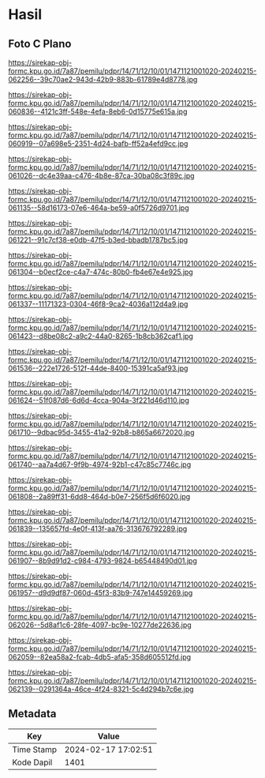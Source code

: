 # Hasil

## Foto C Plano

https://sirekap-obj-formc.kpu.go.id/7a87/pemilu/pdpr/14/71/12/10/01/1471121001020-20240215-062256--39c70ae2-943d-42b9-883b-61789e4d8778.jpg

https://sirekap-obj-formc.kpu.go.id/7a87/pemilu/pdpr/14/71/12/10/01/1471121001020-20240215-060836--4121c3ff-548e-4efa-8eb6-0d15775e615a.jpg

https://sirekap-obj-formc.kpu.go.id/7a87/pemilu/pdpr/14/71/12/10/01/1471121001020-20240215-060919--07a698e5-2351-4d24-bafb-ff52a4efd9cc.jpg

https://sirekap-obj-formc.kpu.go.id/7a87/pemilu/pdpr/14/71/12/10/01/1471121001020-20240215-061026--dc4e39aa-c476-4b8e-87ca-30ba08c3f89c.jpg

https://sirekap-obj-formc.kpu.go.id/7a87/pemilu/pdpr/14/71/12/10/01/1471121001020-20240215-061135--58d16173-07e6-464a-be59-a0f5726d9701.jpg

https://sirekap-obj-formc.kpu.go.id/7a87/pemilu/pdpr/14/71/12/10/01/1471121001020-20240215-061221--91c7cf38-e0db-47f5-b3ed-bbadb1787bc5.jpg

https://sirekap-obj-formc.kpu.go.id/7a87/pemilu/pdpr/14/71/12/10/01/1471121001020-20240215-061304--b0ecf2ce-c4a7-474c-80b0-fb4e67e4e925.jpg

https://sirekap-obj-formc.kpu.go.id/7a87/pemilu/pdpr/14/71/12/10/01/1471121001020-20240215-061337--11171323-0304-46f8-9ca2-4036a112d4a9.jpg

https://sirekap-obj-formc.kpu.go.id/7a87/pemilu/pdpr/14/71/12/10/01/1471121001020-20240215-061423--d8be08c2-a9c2-44a0-8265-1b8cb362caf1.jpg

https://sirekap-obj-formc.kpu.go.id/7a87/pemilu/pdpr/14/71/12/10/01/1471121001020-20240215-061536--222e1726-512f-44de-8400-15391ca5af93.jpg

https://sirekap-obj-formc.kpu.go.id/7a87/pemilu/pdpr/14/71/12/10/01/1471121001020-20240215-061624--51f087d6-6d6d-4cca-904a-3f221d46d110.jpg

https://sirekap-obj-formc.kpu.go.id/7a87/pemilu/pdpr/14/71/12/10/01/1471121001020-20240215-061710--9dbac95d-3455-41a2-92b8-b865a6672020.jpg

https://sirekap-obj-formc.kpu.go.id/7a87/pemilu/pdpr/14/71/12/10/01/1471121001020-20240215-061740--aa7a4d67-9f9b-4974-92b1-c47c85c7746c.jpg

https://sirekap-obj-formc.kpu.go.id/7a87/pemilu/pdpr/14/71/12/10/01/1471121001020-20240215-061808--2a89ff31-6dd8-464d-b0e7-256f5d6f6020.jpg

https://sirekap-obj-formc.kpu.go.id/7a87/pemilu/pdpr/14/71/12/10/01/1471121001020-20240215-061839--135657fd-4e0f-413f-aa76-313676792289.jpg

https://sirekap-obj-formc.kpu.go.id/7a87/pemilu/pdpr/14/71/12/10/01/1471121001020-20240215-061907--8b9d91d2-c984-4793-9824-b65448490d01.jpg

https://sirekap-obj-formc.kpu.go.id/7a87/pemilu/pdpr/14/71/12/10/01/1471121001020-20240215-061957--d9d9df87-060d-45f3-83b9-747e14459269.jpg

https://sirekap-obj-formc.kpu.go.id/7a87/pemilu/pdpr/14/71/12/10/01/1471121001020-20240215-062026--5d8af1c6-28fe-4097-bc9e-10277de22636.jpg

https://sirekap-obj-formc.kpu.go.id/7a87/pemilu/pdpr/14/71/12/10/01/1471121001020-20240215-062059--82ea58a2-fcab-4db5-afa5-358d605512fd.jpg

https://sirekap-obj-formc.kpu.go.id/7a87/pemilu/pdpr/14/71/12/10/01/1471121001020-20240215-062139--0291364a-46ce-4f24-8321-5c4d294b7c6e.jpg


## Metadata

| Key        | Value               |
| ---------- | ------------------- |
| Time Stamp | 2024-02-17 17:02:51 |
| Kode Dapil | 1401                |



